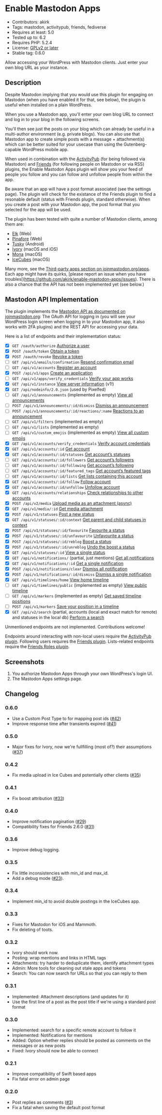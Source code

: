 # Enable Mastodon Apps

- Contributors: akirk
- Tags: mastodon, activitypub, friends, fediverse
- Requires at least: 5.0
- Tested up to: 6.2
- Requires PHP: 5.2.4
- License: [GPLv2 or later](http://www.gnu.org/licenses/gpl-2.0.html)
- Stable tag: 0.6.0

Allow accessing your WordPress with Mastodon clients. Just enter your own blog URL as your instance.

## Description

Despite Mastodon implying that you would use this plugin for engaging on Mastodon (when you have enabled it for that, see below), the plugin is useful when installed on a plain WordPress.

When you use a Mastodon app, you'll enter your own blog URL to connect and log in to your blog in the following screens.

You'll then see just the posts on your blog which can already be useful in a multi-author environment (e.g. private blogs). You can also use that Mastodon app to create simple posts with a message + attachment(s) which can be better suited for your usecase than using the Gutenberg-capable WordPress mobile app.

When used in combination with the [ActivityPub](https://wordpress.org/plugins/activitypub/) (for being followed via Mastodon) and [Friends](https://wordpress.org/plugins/friends/) (for following people on Mastodon or via RSS) plugins, the Enable Mastodon Apps plugin will show you your feed of people you follow and you can follow and unfollow people from within the app.

Be aware that an app will have a post format associated (see the settings page). The plugin will check for the existance of the Friends plugin to find a resonable default (status with Friends plugin, standard otherwise). When you create a post with your Mastodon app, the post format that you selected for the app will be used.

The plugin has been tested with quite a number of Mastodon clients, among them are:

- [Elk](https://elk.zone/) (Web)
- [Pinafore](https://pinafore.social/) (Web)
- [Tusky](https://tusky.app/) (Android)
- [Ivory](https://tapbots.com/ivory/) (macOS and iOS)
- [Mona](https://mastodon.social/@MonaApp) (macOS)
- [IceCubes](https://github.com/Dimillian/IceCubesApp) (macOS)

Many more, see the [Third-party apps section on joinmastodon.org/apps](https://joinmastodon.org/apps). Each app might have its quirks, [please report an issue when you have troubles[(https://github.com/akirk/enable-mastodon-apps/issues). There is also a chance that the API has not been implemented yet (see below.)

## Mastodon API Implementation

The plugin implements the [Mastodon API as documented on joinmastodon.org](https://docs.joinmastodon.org/api/): The OAuth API for logging in (you will see your WordPress login screen when logging in to your Mastodon app, it also works with 2FA plugins) and the REST API for accessing your data.

Here is a list of endpoints and their implementation status:

- [x] `GET /oauth/authorize` [Authorize a user](https://docs.joinmastodon.org/methods/oauth/#authorize)
- [x] `POST /oauth/token` [Obtain a token](https://docs.joinmastodon.org/methods/oauth/#authorize)
- [x] `POST /oauth/revoke` [Revoke a token](https://docs.joinmastodon.org/methods/oauth/#revoke)
- [ ] `GET /api/v1/emails/confirmation` [Resend confirmation email](https://docs.joinmastodon.org/methods/emails/#confirmation)
- [ ] `GET /api/v1/accounts` [Register an account](https://docs.joinmastodon.org/methods/accounts/#create)
- [x] `POST /api/v1/apps` [Create an application](https://docs.joinmastodon.org/methods/apps/#create)
- [ ] `GET /api/v1/apps/verify_credentials` [Verify your app works](https://docs.joinmastodon.org/methods/apps/#verify_credentials)
- [x] `GET /api/v1/instance` [View server information](https://docs.joinmastodon.org/methods/instance/) (v1!)
- [x] `GET /api/nodeinfo/2.0.json` (used by Pixelfed)
- [ ] `GET /api/v1/announcements` (implemented as empty) [View all announcements](https://docs.joinmastodon.org/methods/announcements/#get)
- [ ] `POST /api/v1/announcements/:id/dismiss` [Dismiss an announcement](https://docs.joinmastodon.org/methods/announcements/#dismiss)
- [ ] `POST /api/v1/announcements/:id/reactions/:name` [Reactions to an announcement](https://docs.joinmastodon.org/methods/announcements/#put-reactions)
- [ ] `GET /api/v1/filters` (implemented as empty)
- [ ] `GET /api/v1/lists` (implemented as empty)
- [ ] `GET /api/v1/custom_emojis` (implemented as empty) [View all custom emojis](https://docs.joinmastodon.org/methods/custom_emojis/#get)
- [x] `GET /api/v1/accounts/verify_credentials` [Verify account credentials](https://docs.joinmastodon.org/methods/accounts/#verify_credentials)
- [x] `GET /api/v1/accounts/:id` [Get account](https://docs.joinmastodon.org/methods/accounts/#get)
- [x] `GET /api/v1/accounts/:id/statuses` [Get account’s statuses](https://docs.joinmastodon.org/methods/accounts/statuses/#get)
- [ ] `GET /api/v1/accounts/:id/followers` [Get account’s followers](https://docs.joinmastodon.org/methods/accounts/#followers)
- [ ] `GET /api/v1/accounts/:id/following` [Get account’s following](https://docs.joinmastodon.org/methods/accounts/#following)
- [ ] `GET /api/v1/accounts/:id/featured_tags` [Get account’s featured tags](https://docs.joinmastodon.org/methods/accounts/#featured_tags)
- [ ] `GET /api/v1/accounts/:id/lists` [Get lists containing this account](https://docs.joinmastodon.org/methods/accounts/#lists)
- [x] `GET /api/v1/accounts/:id/follow` [Follow account](https://docs.joinmastodon.org/methods/accounts/#follow)
- [x] `GET /api/v1/accounts/:id/unfollow` [Unfollow account](https://docs.joinmastodon.org/methods/accounts/#unfollow)
- [x] `GET /api/v1/accounts/relationships` [Check relationships to other accounts](https://docs.joinmastodon.org/methods/accounts/#relationships)
- [x] `POST /api/v2/media` [Upload media as an attachment (async)](https://docs.joinmastodon.org/methods/media/#v2)
- [x] `GET /api/v1/media/:id` [Get media attachment](https://docs.joinmastodon.org/methods/media/#get)
- [x] `POST /api/v1/statuses` [Post a new status](https://docs.joinmastodon.org/methods/statuses/#post)
- [x] `GET /api/v1/statuses/:id/context` [Get parent and child statuses in context](https://docs.joinmastodon.org/methods/statuses/#context)
- [x] `POST /api/v1/statuses/:id/favourite` [Favourite a status](https://docs.joinmastodon.org/methods/statuses/#favourite)
- [x] `POST /api/v1/statuses/:id/unfavourite` [Unfavourite a status](https://docs.joinmastodon.org/methods/statuses/#unfavourite)
- [x] `POST /api/v1/statuses/:id/reblog` [Boost a status](https://docs.joinmastodon.org/methods/statuses/#boost)
- [x] `POST /api/v1/statuses/:id/unreblog` [Undo the boost a status](https://docs.joinmastodon.org/methods/statuses/#unreblog)
- [x] `GET /api/v1/statuses/:id` [View a single status](https://docs.joinmastodon.org/methods/statuses/#get)
- [x] `GET /api/v1/notifications/` (partial, just mentions) [Get all notifications](https://docs.joinmastodon.org/methods/notifications/#get)
- [x] `GET /api/v1/notifications/:id` [Get a single notification](https://docs.joinmastodon.org/methods/notifications/#get-one)
- [x] `POST /api/v1/notifications/clear` [Dismiss all notification](https://docs.joinmastodon.org/methods/notifications/#clear)
- [x] `POST /api/v1/notifications/:id/dismiss` [Dismiss a single notification](https://docs.joinmastodon.org/methods/notifications/#dismiss)
- [x] `GET /api/v1/timelines/home` [View home timeline](https://docs.joinmastodon.org/methods/timelines/#home)
- [ ] `GET /api/v1/timelines/public` (implemented as empty) [View public timeline](https://docs.joinmastodon.org/methods/timelines/#public)
- [ ] `GET /api/v1/markers` (implemented as empty) [Get saved timeline positions](https://docs.joinmastodon.org/methods/markers/#get)
- [ ] `POST /api/v1/markers` [Save your position in a timeline](https://docs.joinmastodon.org/methods/markers/#create)
- [x] `GET /api/v2/search` (partial, accounts (local and exact match for remote) and statuses in the local db) [Perform a search](https://docs.joinmastodon.org/methods/search/#v2)

Unmentioned endpoints are not implemented. Contributions welcome!

Endpoints around interacting with non-local users require the [ActivityPub plugin](https://wordpress.org/plugins/activitypub). Following users requires the [Friends plugin](https://wordpress.org/plugins/friends). Lists-related endpoints require the [Friends Roles plugin](https://github.com/akirk/friends-roles).

## Screenshots

1. You authorize Mastodon Apps through your own WordPress's login UI.
2. The Mastodon Apps settings page.

## Changelog

### 0.6.0
- Use a Custom Post Type to for mapping post ids ([#42])
- Improve response time after transients expired ([#41])

### 0.5.0
- Major fixes for Ivory, now we're fullfilling (most of?) their assumptions ([#37])

### 0.4.2
-  Fix media upload in Ice Cubes and potentially other clients ([#35])

### 0.4.1
-  Fix boost attribution ([#33])

### 0.4.0
- Improve notification pagination ([#29])
- Compatibility fixes for Friends 2.6.0 ([#31])

### 0.3.6
- Improve debug logging.

### 0.3.5
- Fix little inconsistencies with min_id and max_id.
- Add a debug mode ([#23]).

### 0.3.4
- Implement min_id to avoid double postings in the IceCubes app.

### 0.3.3
- Fixes for Mastodon for iOS and Mammoth.
- Fix deleting of toots.

### 0.3.2
- Ivory should work now.
- Posting: wrap mentions and links in HTML tags
- Attachments: try harder to deduplicate them, identify attachment types
- Admin: More tools for cleaning out stale apps and tokens
- Search: You can now search for URLs so that you can reply to them

### 0.3.1
- Implemented: Attachment descriptions (and updates for it)
- Use the first line of a post as the post title if we're using a standard post format

### 0.3.0
- Implemented: search for a specific remote account to follow it
- Implemented: Notifications for mentions
- Added: Option whether replies should be posted as comments on the messages or as new posts
- Fixed: Ivory should now be able to connect

### 0.2.1
- Improve compatibility of Swift based apps
- Fix fatal error on admin page

### 0.2.0
- Post replies as comments ([#3])
- Fix a fatal when saving the default post format

[#42]: https://github.com/akirk/enable-mastodon-apps/pull/42
[#41]: https://github.com/akirk/enable-mastodon-apps/pull/41
[#37]: https://github.com/akirk/enable-mastodon-apps/pull/37
[#35]: https://github.com/akirk/enable-mastodon-apps/pull/35
[#33]: https://github.com/akirk/enable-mastodon-apps/pull/33
[#31]: https://github.com/akirk/enable-mastodon-apps/pull/31
[#29]: https://github.com/akirk/enable-mastodon-apps/pull/29
[#23]: https://github.com/akirk/enable-mastodon-apps/pull/23
[#3]: https://github.com/akirk/enable-mastodon-apps/pull/3



